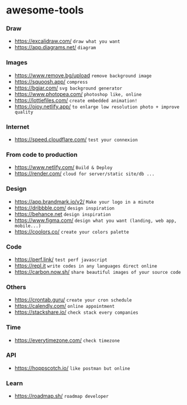 # awesome-tools

### Draw
- https://excalidraw.com/ `draw what you want`
- https://app.diagrams.net/ `diagram`


### Images
- https://www.remove.bg/upload `remove background image`
- https://squoosh.app/ `compress`
- https://bgjar.com/ `svg background generator`
- https://www.photopea.com/ `photoshop like, online`
- https://lottiefiles.com/ `create embedded animation!`
- https://ojoy.netlify.app/ `to enlarge low resolution photo + improve quality`


### Internet
- https://speed.cloudflare.com/ `test your connexion`


### From code to production
- https://www.netlify.com/ `Build & Deploy`
- https://render.com/ `cloud for server/static site/db ...`


### Design
- https://app.brandmark.io/v2/ ``Make your logo in a minute``
- https://dribbble.com/ ``design inspiration``
- https://behance.net ``design inspiration``
- https://www.figma.com/ `design what you want (landing, web app, mobile...)`
- https://coolors.co/ `create your colors palette`


### Code
- https://perf.link/ `test perf javascript`
- https://repl.it `write codes in any languages direct online`
- https://carbon.now.sh/ `share beautiful images of your source code`

### Others
- https://crontab.guru/ `create your cron schedule`
- https://calendly.com/ `online appointment`
- https://stackshare.io/ `check stack every companies`

### Time 
- https://everytimezone.com/ `check timezone`

### API
- https://hoppscotch.io/ `like postman but online`

### Learn
- https://roadmap.sh/ `roadmap developer`



